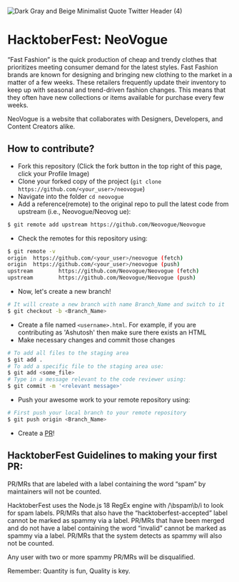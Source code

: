 ![Dark Gray and Beige Minimalist Quote Twitter Header (4)](https://github.com/ShubhangiXD/HFTNeoVogue/assets/92100787/f6d15096-42bd-4ccc-ad81-2c28d0b6f420)
# HacktoberFest: NeoVogue
“Fast Fashion” is the quick production of cheap and trendy clothes that prioritizes meeting consumer demand for the latest styles. Fast Fashion brands are known for designing and bringing new clothing to the market in a matter of a few weeks. These retailers frequently update their inventory to keep up with seasonal and trend-driven fashion changes. This means that they often have new collections or items available for purchase every few weeks.

NeoVogue is a website that collaborates with Designers, Developers, and Content Creators alike.

## How to contribute?
- Fork this repository (Click the fork button in the top right of this page, click your Profile Image)
- Clone your forked copy of the project (`git clone https://github.com/<your_user>/neovogue`)
- Navigate into the folder `cd neovogue`
- Add a reference(remote) to the original repo to pull the latest code from upstream (i.e., Neovogue/Neovog
ue):
```bash
$ git remote add upstream https://github.com/Neovogue/Neovogue
```
- Check the remotes for this repository using:
```bash
$ git remote -v
origin  https://github.com/<your_user>/neovogue (fetch)
origin  https://github.com/<your_user>/neovogue (push)
upstream        https://github.com/Neovogue/Neovogue (fetch)
upstream        https://github.com/Neovogue/Neovogue (push)
```
- Now, let's create a new branch!
```bash
# It will create a new branch with name Branch_Name and switch to it
$ git checkout -b <Branch_Name>
```
- Create a file named `<username>.html`. For example, if you are contributing as 'Ashutosh' then make sure there exists an HTML
- Make necessary changes and commit those changes
```bash
# To add all files to the staging area
$ git add .
# To add a specific file to the staging area use:
$ git add <some_file>
# Type in a message relevant to the code reviewer using:
$ git commit -m '<relevant message>'
```
- Push your awesome work to your remote repository using:
```bash
# First push your local branch to your remote repository
$ git push origin <Branch_Name>
```
- Create a [PR](https://help.github.com/en/articles/creating-a-pull-request)!

## HacktoberFest Guidelines to making your first PR:
PR/MRs that are labeled with a label containing the word “spam” by maintainers will not be counted.

HacktoberFest uses the Node.js 18 RegEx engine with /\bspam\b/i to look for spam labels.
PR/MRs that also have the “hacktoberfest-accepted” label cannot be marked as spammy via a label.
PR/MRs that have been merged and do not have a label containing the word “invalid” cannot be marked as spammy via a label.
PR/MRs that the system detects as spammy will also not be counted.

Any user with two or more spammy PR/MRs will be disqualified.

Remember: Quantity is fun, Quality is key.
